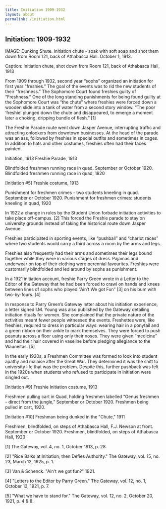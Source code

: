 ```yaml
---
title: Initiation 1909-1932
layout: about
permalink: /initiation.html
---
```


## Initiation: 1909-1932

IMAGE: Dunking Shute. Initiation chute - soak with soft soap and shot them down from Room 121, back of Athabasca Hall. October 1, 1913.

Caption: Initiation chute, shot down from Room 121, back of Athabasca Hall, 1913

From 1909 through 1932, second year “sophs” organized an initiation for first year “freshies.” The goal of the events was to rid the new students of their “freshness.” The Sophomore Court found freshies guilty of “Freshness.” One of the long standing punishments for being found guilty at the Sophomore Court was “the chute” where freshies were forced down a wooden slide into a tank of water from a second story window. “The poor ‘freshie’ plunged down the chute and disappeared, to emerge a moment later a choking, dripping bundle of flesh.” [1]

The Freshie Parade route went down Jasper Avenue, interrupting traffic and attracting onlookers from downtown businesses. At the head of the parade was an ass, followed by freshies in special outfits and sometimes in cages. In addition to hats and other costumes, freshies often had their faces painted.

Initiation, 1913
Freshie Parade, 1913

Blindfolded freshmen running race in quad. September or October 1920.
Blindfolded freshmen running race in quad, 1920

[Initiation #5]
Freshie costume, 1913

Punishment for freshmen crimes - two students kneeling in quad. September or October 1920.
Punishment for freshmen crimes: students kneeling in quad, 1920

In 1922 a change in rules by the Student Union forbade initiation activities to take place off-campus. [2] This forced the Freshie parade to stay on university grounds instead of taking the historical route down Jasper Avenue.

Freshies participated in sporting events, like “pushball” and “chariot races” where two students would carry a third across a room by the arms and legs.

Freshies also frequently had their arms and sometimes their legs bound together while they were in various stages of dress. Pajamas and underwear on top of their clothing were perennial favourites. Freshies were customarily blindfolded and led around by sophs as punishment.

In a 1921 initiation account, freshie Parry Green wrote in a Letter to the Editor of the Gateway that he had been forced to crawl on hands and knees between lines of sophs who played “Ain’t We got Fun” [3] on his bum with two-by-fours. [4]

In response to Parry Green’s Gateway letter about his initiation experience, a letter signed I.M. Young was also published by the Gateway detailing initiation rituals for women. She complained that the private nature of the activities meant fewer people witnessed the events. Freshettes were, like freshies, required to dress in particular ways: wearing hair in a ponytail and a green ribbon on their ankle to mark themselves. They were forced to push peanuts across a floor using only their noses. They were given “medicine” and had their hair covered in vaseline before pledging allegiance to the Wauneitas. [5]

In the early 1920s, a Freshmen Committee was formed to look into student apathy and malaise after the Great War. They determined it was the shift to university life that was the problem. Despite this, further pushback was felt in the 1920s when students who refused to participate in initiation were singled out.

[Initiation #9]
Freshie Initiation costume, 1913

Freshmen pulling cart in Quad, holding freshmen labelled “Genus freshmen - direct from the jungle,” September or October 1920.
Freshmen being pulled in cart, 1920.

[Initiation #10]
Freshman being dunked in the "Chute," 1911

 Freshmen, blindfolded, on steps of Athabasca Hall, F.J. Newson at front. September or October 1920.
Freshmen, blindfolded, on steps of Athabasca Hall, 1920

[1] The Gateway, vol. 4, no. 1, October 1913, p. 28.

[2] "Rice Balks at Initiation; then Defies Authority." The Gateway, vol. 15, no. 23, March 12, 1925, p. 1.

[3] Van & Schenck. "Ain't we got fun?" 1921. 

[4] "Letters to the Editor by Parry Green." The Gateway, vol. 12, no. 1, October 13, 1921, p. 7.

[5] "What we have to stand for." The Gateway, vol. 12, no. 2, October 20, 1921, p. 4 & 8.
